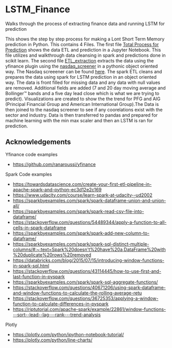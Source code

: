 # LSTM_Finance
Walks through the process of extracting finance data and running LSTM for prediction

This shows the step by step process for making a Lont Short Term Memory prediction in Python. This contains 4 Files. The first file [Total Process for Prediction](https://github.com/akniels/LSTM_Finance/blob/main/Total%20Process%20for%20Prediction.ipynb) shows the data ETL and prediction in a Jupyter Notebook. This file utilizes and walkthrough data cleansing in spark and predictions done in scikit learn. The second file [ETL_extraction](https://github.com/akniels/LSTM_Finance/blob/main/etl.py) extracts the data using the yfinance plugin using the [nasdaq_screener](https://github.com/akniels/LSTM_Finance/blob/main/nasdaq_screener.csv) in a pythonic object oriented way. The Nasdaq screeener can be found [here](https://www.nasdaq.com/market-activity/stocks/screener). The spark ETL cleans and prepares the data using spark for LSTM prediction in an object oriented way. The data is front filled for missing data and any data with null values are removed. Additional fields are added (7 and 20 day moving average and Bollinger™ bands and a five day lead close which is what we are trying to predict). Visualizations are created to show the the trend for PFG and AIG (Principal Financial Group and American International Group).The Data is then joined to the nasdaq screener to see if any coorelations exist with the sector and industry. Data is then transferred to pandas and prepared for machine learning with the min max scaler and then an LSTM is ran for prediction.

## Acknowledgements
Yfinance code examples
* https://github.com/ranaroussi/yfinance

Spark Code examples
* https://towardsdatascience.com/create-your-first-etl-pipeline-in-apache-spark-and-python-ec3d12e2c169
* https://www.udacity.com/course/learn-spark-at-udacity--ud2002
* https://sparkbyexamples.com/spark/spark-dataframe-union-and-union-all/
* https://sparkbyexamples.com/spark/spark-read-csv-file-into-dataframe/
* https://stackoverflow.com/questions/54489344/apply-a-function-to-all-cells-in-spark-dataframe
* https://sparkbyexamples.com/spark/spark-add-new-column-to-dataframe/
* https://sparkbyexamples.com/spark/spark-sql-distinct-multiple-columns/#:~:text=Spark%20doesn't%20have%20a,DataFrame%20with%20duplicate%20rows%20removed
* https://databricks.com/blog/2015/07/15/introducing-window-functions-in-spark-sql.html
* https://stackoverflow.com/questions/43114445/how-to-use-first-and-last-function-in-pyspark
* https://sparkbyexamples.com/spark/spark-sql-aggregate-functions/
* https://stackoverflow.com/questions/40671206/using-spark-dataframe-and-window-functions-to-calculate-the-rolling-average-retu
* https://stackoverflow.com/questions/36725353/applying-a-window-function-to-calculate-differences-in-pyspark
* https://riptutorial.com/apache-spark/example/22861/window-functions---sort--lead--lag---rank---trend-analysis

Plotly
* https://plotly.com/python/ipython-notebook-tutorial/
* https://plotly.com/python/line-charts/

